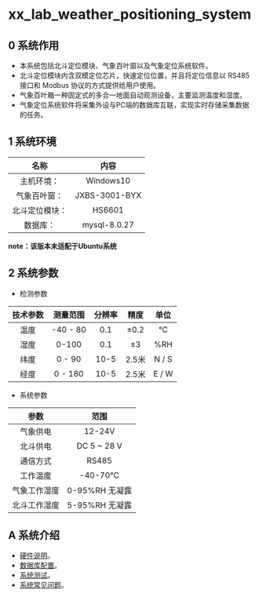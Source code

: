 # xx_lab_weather_positioning_system

## 0 系统作用
- 本系统包括北斗定位模块、气象百叶窗以及气象定位系统软件。  
- 北斗定位模块内含双模定位芯片，快速定位位置，并且将定位信息以 RS485 接口和 Modbus 协议的方式提供给用户使用。  
- 气象百叶箱一种固定式的多合一地面自动观测设备，主要监测温度和湿度。  
- 气象定位系统软件将采集外设与PC端的数据库互联，实现实时存储采集数据的任务。

## 1 系统环境
|名称|内容|
|:---:|:---:|
|主机环境：|Windows10|
|气象百叶窗：|JXBS-3001-BYX|
|北斗定位模块：|HS6601|
|数据库：|mysql-8.0.27|  
 
**note：该版本未适配于Ubuntu系统**

## 2 系统参数
- 检测参数  

|技术参数|测量范围|分辨率|精度|单位|  
|:---:|:---:|:---:|:---:|:---:| 
|温度|-40 - 80|0.1|±0.2|℃|
|湿度|0-100|0.1|±3|%RH|
|纬度|0 - 90|10-5|2.5米|N / S|
|经度|0 - 180|10-5|2.5米|E / W|  

- 系统参数 

|参数|范围|
|:---:|:---:|
|气象供电|12-24V|
|北斗供电|DC 5 ~ 28 V|
|通信方式|RS485|
|工作温度|-40-70℃|
|气象工作湿度|0-95%RH 无凝露|
|北斗工作湿度|5-95%RH 无凝露|

## A 系统介绍
- [硬件说明](./details/hw_details.md)。
- [数据库配置](./details/db_config.md)。
- [系统测试](./details/system_test.md)。
- [系统常见问题](./details/Q&A.md)。


